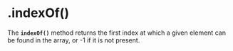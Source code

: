 # .indexOf\(\)

The **`indexOf()`** method returns the first index at which a given element can be found in the array, or -1 if it is not present.

